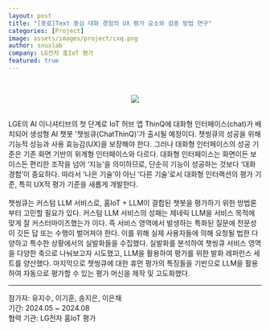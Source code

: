 ```yaml
---
layout: post
title: "[종료]Text 중심 대화 경험의 UX 평가 요소와 검증 방법 연구"
categories: [Project]
image: assets/images/project/cxq.png
author: snuxlab
company: LG전자 홈IoT 평가
featured: true
---
```


<p>
<br>
<p align="center"><img src="{{site.baseurl}}/assets/images/project/cxq.png"></p>
<br>
LGE의 AI 이니셔티브의 첫 단계로 IoT 허브 앱 ThinQ에 대화형 인터페이스(chat)가 배치되어 생성형 AI 챗봇 '챗씽큐(ChatThinQ)'가 출시될 예정이다. 챗씽큐의 성공을 위해 기능적 성능과 사용 효능감(UX)을 보장해야 한다. 그러나 대화형 인터페이스의 성공 기준은 기존 화면 기반의 위계형 인터페이스와 다르다. 대화형 인터페이스는 화면이든 보이스든 편리한 조작을 넘어 ‘지능’을 의미하므로, 단순히 기능이 성공하는 것보다 ‘대화 경험’이 중요하다. 따라서 ‘나은 기술’이 아닌 ‘다른 기술’로서 대화형 인터랙션의 평가 기준, 특히 UX적 평가 기준을 새롭게 개발한다.
<br><br>
챗씽큐는 커스텀 LLM 서비스로, 홈IoT + LLM이 결합된 챗봇을 평가하기 위한 방법론부터 고민할 필요가 있다. 커스텀 LLM 서비스의 성패는 제네릭 LLM을 서비스 목적에 맞게 잘 커스터마이즈했는가 이다. 즉 서비스 영역에서 발생하는 특화된 질문에 전문성이 깃든 답 또는 수행이 벌어져야 한다. 이를 위해 실제 사용자들에 의해 요청될 법한 다양하고 특수한 상황에서의 실발화들을 수집했다. 실발화를 분석하여 챗씽큐 서비스 영역을 다양한 축으로 나눠보고자 시도했고, LLM을 활용하여 평가를 위한 발화 레퍼런스 세트를 양산했다. 마지막으로 챗씽큐에 대한 휴먼 평가의 특징들을 기반으로 LLM을 활용하여 자동으로 평가할 수 있는 평가 머신을 제작 및 고도화했다.
<br>
</p>

<hr>
참가자: 유지수, 이기훈, 송지은, 이은채 <br>
기간: 2024.05 ~ 2024.08 <br>
협력 기관: LG전자 홈IoT 평가

